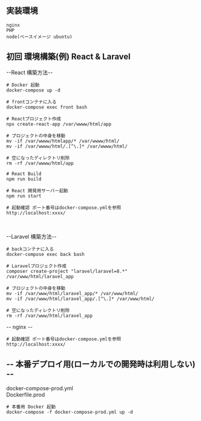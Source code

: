 ## 実装環境
```
nginx
PHP
node(ベースイメージ ubuntu)
```

## 初回 環境構築(例) React & Laravel 

--React 構築方法--
```
# Docker 起動
docker-compose up -d

# frontコンテナに入る
docker-compose exec front bash

# Reactプロジェクト作成
npx create-react-app /var/wwww/html/app

# プロジェクトの中身を移動
mv -if /var/wwww/htmlapp/* /var/wwww/html/
mv -if /var/wwww/html/.[^\.]* /var/wwww/html/

# 空になったディレクトリ削除
rm -rf /var/wwww/html/app

# React Build
npm run build

# React 開発用サーバー起動
npm run start

# 起動確認 ポート番号はdocker-compose.ymlを参照
http://localhost:xxxx/
```

<br>

--Laravel 構築方法--
```
# backコンテナに入る
docker-compose exec back bash

# Laravelプロジェクト作成
composer create-project "laravel/laravel=8.*" /var/www/html/laravel_app

# プロジェクトの中身を移動
mv -if /var/www/html/laravel_app/* /var/www/html/
mv -if /var/www/html/laravel_app/.[^\.]* /var/www/html/

# 空になったディレクトリ削除
rm -rf /var/www/html/laravel_app
```

-- nginx --
```
# 起動確認 ポート番号はdocker-compose.ymlを参照
http://localhost:xxxx/
```


## -- 本番デプロイ用(ローカルでの開発時は利用しない) --
docker-compose-prod.yml  
Dockerfile.prod
```
# 本番用 Docker 起動
docker-compose -f docker-compose-prod.yml up -d
```